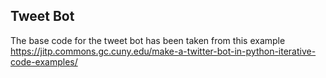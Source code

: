 ## Tweet Bot

The base code for the tweet bot has been taken from this example
https://jitp.commons.gc.cuny.edu/make-a-twitter-bot-in-python-iterative-code-examples/